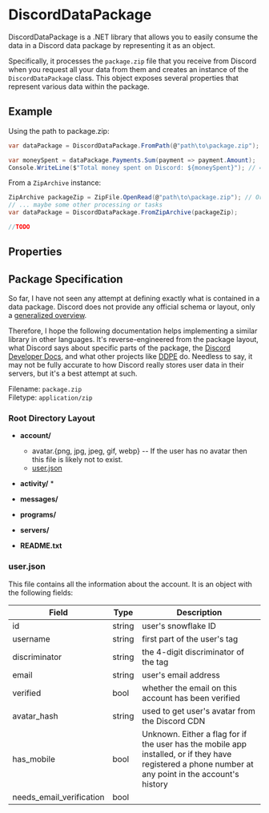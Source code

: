 # DiscordDataPackage

DiscordDataPackage is a .NET library that allows you to easily consume the data in a Discord data package by representing it as an object.

Specifically, it processes the `package.zip` file that you receive from Discord when you request all your data from them and creates an instance of the `DiscordDataPackage` class. This object exposes several properties that represent various data within the package.

## Example

Using the path to package.zip:
```csharp
var dataPackage = DiscordDataPackage.FromPath(@"path\to\package.zip");

var moneySpent = dataPackage.Payments.Sum(payment => payment.Amount);
Console.WriteLine($"Total money spent on Discord: ${moneySpent}"); // => $39.92
```

From a `ZipArchive` instance:
```csharp
ZipArchive packageZip = ZipFile.OpenRead(@"path\to\package.zip"); // Or any other way you can obtain an instance
// ... maybe some other processing or tasks
var dataPackage = DiscordDataPackage.FromZipArchive(packageZip);

//TODO
```

## Properties

## Package Specification

So far, I have not seen any attempt at defining exactly what is contained in a data package. Discord does not provide any official schema or layout, only a [generalized overview](https://support.discord.com/hc/en-us/articles/360004957991-Your-Discord-Data-Package).

Therefore, I hope the following documentation helps implementing a similar library in other languages.
It's reverse-engineered from the package layout, what Discord says about specific parts of the package, the [Discord Developer Docs](https://discord.com/developers/docs/intro), and what other projects like [DDPE](https://github.com/Androz2091/discord-data-package-explorer) do. Needless to say, it may not be fully accurate to how Discord really stores user data in their servers, but it's a best attempt at such.

Filename: `package.zip`\
Filetype: `application/zip`

### Root Directory Layout

* **account/**
  * avatar.{png, jpg, jpeg, gif, webp} -- If the user has no avatar then this file is likely not to exist.
  * [user.json](#user.json)
* **activity/**
  *  
* **messages/**

* **programs/**

* **servers/**

* **README.txt**

### user.json

This file contains all the information about the account. It is an object with the following fields:

Field | Type | Description
---|---|---
id | string | user's snowflake ID
username | string | first part of the user's tag
discriminator | string | the 4-digit discriminator of the tag
email | string | user's email address
verified | bool | whether the email on this account has been verified
avatar_hash | string | used to get user's avatar from the Discord CDN
has_mobile | bool |  Unknown. Either a flag for if the user has the mobile app installed, or if they have registered a phone number at any point in the account's history
needs_email_verification | bool | 
